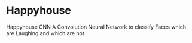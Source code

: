 # Happyhouse
Happyhouse CNN
A Convolution Neural Network to classify Faces which are Laughing and which are not
